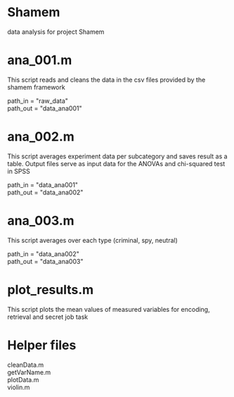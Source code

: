 # Shamem
data analysis for project Shamem

# ana_001.m
This script reads and cleans the data in the csv files provided by the shamem framework

path_in  = "raw_data"<br />
path_out = "data_ana001"

# ana_002.m
This script averages experiment data per subcategory and saves result as a table.
Output files serve as input data for the ANOVAs and chi-squared test in SPSS

path_in  = "data_ana001"<br />
path_out = "data_ana002"

# ana_003.m
This script averages over each type (criminal, spy, neutral) 

path_in  = "data_ana002"<br />
path_out = "data_ana003"


# plot_results.m
This script plots the mean values of measured variables for encoding, retrieval and secret job task

# Helper files
cleanData.m<br />
getVarName.m<br />
plotData.m<br />
violin.m
